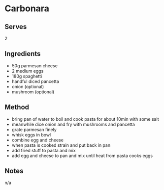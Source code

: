 # Carbonara

## Serves
2

## Ingredients
 - 50g parmesan cheese
 - 2 medium eggs
 - 180g spaghetti
 - handful diced pancetta
 - onion (optional)
 - mushroom (optional)

## Method
 - bring pan of water to boil and cook pasta for about 10min with some salt
 - meanwhile dice onion and fry with mushrooms and pancetta
 - grate parmesan finely
 - whisk eggs in bowl
 - combine egg and cheese
 - when pasta is cooked strain and put back in pan
 - add fried stuff to pasta and mix
 - add egg and cheese to pan and mix until heat from pasta cooks eggs

## Notes
n/a
